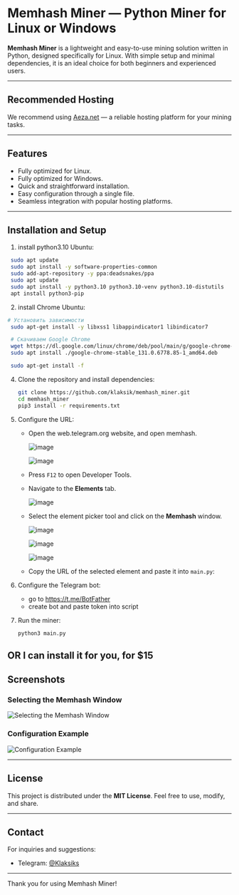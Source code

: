 
# Memhash Miner — Python Miner for Linux or Windows

**Memhash Miner** is a lightweight and easy-to-use mining solution written in Python, designed specifically for Linux. With simple setup and minimal dependencies, it is an ideal choice for both beginners and experienced users.


---

## Recommended Hosting

We recommend using [Aeza.net](https://aeza.net/?ref=522069) — a reliable hosting platform for your mining tasks.

---

## Features
- Fully optimized for Linux.
- Fully optimized for Windows.
- Quick and straightforward installation.
- Easy configuration through a single file.
- Seamless integration with popular hosting platforms.

---

## Installation and Setup

1.
   install python3.10
  Ubuntu:
  ```bash
   sudo apt update
   sudo apt install -y software-properties-common
   sudo add-apt-repository -y ppa:deadsnakes/ppa
   sudo apt update
   sudo apt install -y python3.10 python3.10-venv python3.10-distutils
   apt install python3-pip
  ``` 
2.
   install Chrome
  Ubuntu:
  ```bash
  # Установить зависимости
   sudo apt-get install -y libxss1 libappindicator1 libindicator7

   # Скачиваем Google Chrome
   wget https://dl.google.com/linux/chrome/deb/pool/main/g/google-chrome-stable/google-chrome-stable_131.0.6778.85-1_amd64.deb
   sudo apt install ./google-chrome-stable_131.0.6778.85-1_amd64.deb

   sudo apt-get install -f
  ```
4. Clone the repository and install dependencies:
   ```bash
   git clone https://github.com/klaksik/memhash_miner.git
   cd memhash_miner
   pip3 install -r requirements.txt
   ```

5. Configure the URL:
   - Open the web.telegram.org website, and open memhash.
     
     ![image](https://github.com/user-attachments/assets/ead90574-dcef-49db-8a36-faae099812d6)
     
     ![image](https://github.com/user-attachments/assets/b66d7683-f1a3-4425-92f5-7fdbc1a63ee6)
   - Press `F12` to open Developer Tools.
   - Navigate to the **Elements** tab.
     
     ![image](https://github.com/user-attachments/assets/34f8ea10-4f18-4ab7-bd41-89e3c5e3845b)
   - Select the element picker tool and click on the **Memhash** window.
     
     ![image](https://github.com/user-attachments/assets/aaa12d6d-2efc-4318-b17e-6b2c9f472671)
     
     ![image](https://github.com/user-attachments/assets/cd84aaff-95b9-4145-9cf5-e56ff9389a52)
     
     ![image](https://github.com/user-attachments/assets/8360ce65-bfad-4a65-a1e3-819cbff70da1)
   - Copy the URL of the selected element and paste it into `main.py`:

6. Configure the Telegram bot:
   - go to https://t.me/BotFather
   - create bot and paste token into script
   
7. Run the miner:
   ```bash
   python3 main.py
   ```
## OR I can install it for you, for $15

## Screenshots

### Selecting the Memhash Window
![Selecting the Memhash Window](https://github.com/user-attachments/assets/aaa12d6d-2efc-4318-b17e-6b2c9f472671)

### Configuration Example
![Configuration Example](https://github.com/user-attachments/assets/8360ce65-bfad-4a65-a1e3-819cbff70da1)

---

## License

This project is distributed under the **MIT License**. Feel free to use, modify, and share.

---

## Contact

For inquiries and suggestions:
- Telegram: [@Klaksiks](https://t.me/Klaksiks)

---

Thank you for using Memhash Miner!
